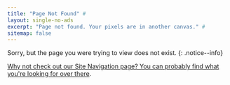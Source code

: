 ```yaml
---
title: "Page Not Found" #
layout: single-no-ads
excerpt: "Page not found. Your pixels are in another canvas." #
sitemap: false
---
```


Sorry, but the page you were trying to view does not exist.
{: .notice--info}

[Why not check out our Site Navigation page? You can probably find what you're looking for over there](/site-navigation).
